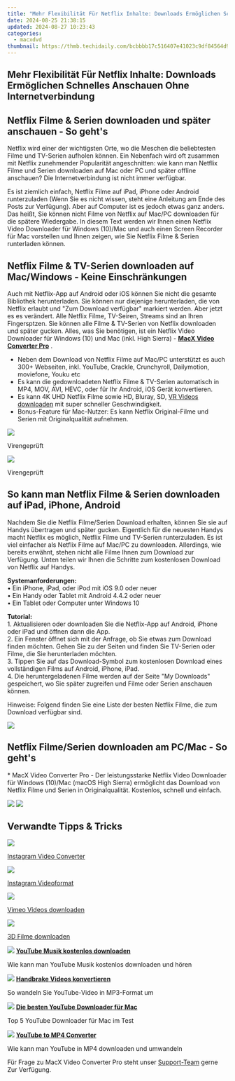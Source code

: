 ```yaml
---
title: "Mehr Flexibilität Für Netflix Inhalte: Downloads Ermöglichen Schnelles Anschauen Ohne Internetverbindung"
date: 2024-08-25 21:38:15
updated: 2024-08-27 10:23:43
categories:
  - macxdvd
thumbnail: https://thmb.techidaily.com/bcbbbb17c516407e41023c9df84564d9e208249f4419e84badf29d91094b0794.jpg
---
```


## Mehr Flexibilität Für Netflix Inhalte: Downloads Ermöglichen Schnelles Anschauen Ohne Internetverbindung

## Netflix Filme & Serien downloaden und später anschauen - So geht's

Netflix wird einer der wichtigsten Orte, wo die Meschen die beliebtesten Filme und TV-Serien aufholen können. Ein Nebenfach wird oft zusammen mit Netflix zunehmender Popularität angeschnitten: wie kann man Netflix Filme und Serien downloaden auf Mac oder PC und später offline anschauen? Die Internetverbindung ist nicht immer verfügbar. 

Es ist ziemlich einfach, Netflix Filme auf iPad, iPhone oder Android runterzuladen (Wenn Sie es nicht wissen, steht eine Anleitung am Ende des Posts zur Verfügung). Aber auf Computer ist es jedoch etwas ganz anders. Das heißt, Sie können nicht Filme von Netflix auf Mac/PC downloaden für die spätere Wiedergabe. In diesem Text werden wir Ihnen einen Netflix Video Downloader für Windows (10)/Mac und auch einen Screen Recorder für Mac vorstellen und Ihnen zeigen, wie Sie Netflix Filme & Serien runterladen können. 



## Netflix Filme & TV-Serien downloaden auf Mac/Windows - Keine Einschränkungen

Auch mit Netflix-App auf Android oder iOS können Sie nicht die gesamte Bibliothek herunterladen. Sie können nur diejenige herunterladen, die von Netflix erlaubt und "Zum Download verfügbar" markiert werden. Aber jetzt es es verändert. Alle Netflix Filme, TV-Seiren, Streams sind an Ihren Fingersptzen. Sie können alle Filme & TV-Serien von Netflix downloaden und später gucken. Alles, was Sie benötigen, ist ein Netflix Video Downloader für Windows (10) und Mac (inkl. High Sierra) - [**MacX Video Converter Pro**](https://tools.techidaily.com/macxdvd/products/) . 

* Neben dem Download von Netflix Filme auf Mac/PC unterstützt es auch 300+ Webseiten, inkl. YouTube, Crackle, Crunchyroll, Dailymotion, moviefone, Youku etc
* Es kann die gedownloadeten Netflix Filme & TV-Serien automatisch in MP4, MOV, AVI, HEVC, oder für Ihr Android, iOS Gerät konvertieren.
* Es kann 4K UHD Netflix Filme sowie HD, Bluray, SD, [VR Videos downloaden](https://tools.techidaily.com/macxdvd/products/) mit super schneller Geschwindigkeit.
* Bonus-Feature für Mac-Nutzer: Es kann Netflix Original-Filme und Serien mit Originalqualität aufnehmen.

[![](https://www.macxdvd.com/tutorial-de/howto_image/free_down_win_de_2.png)](https://tools.techidaily.com/macxdvd/products/) 

Virengeprüft

[![](https://www.macxdvd.com/tutorial-de/howto_image/free_down_de_2.png)](https://tools.techidaily.com/macxdvd/products/) 

Virengeprüft



## So kann man Netflix Filme & Serien downloaden auf iPad, iPhone, Android

Nachdem Sie die Netflix Filme/Serien Download erhalten, können Sie sie auf Handys übertragen und später gucken. Eigentlich für die neuesten Handys macht Netflix es möglich, Netflix Filme und TV-Serien runterzuladen. Es ist viel einfacher als Netflix Filme auf Mac/PC zu downloaden. Allerdings, wie bereits erwähnt, stehen nicht alle Filme Ihnen zum Download zur Verfügung. Unten teilen wir Ihnen die Schritte zum kostenlosen Download von Netflix auf Handys.

**Systemanforderungen:**  
 • Ein iPhone, iPad, oder iPod mit iOS 9.0 oder neuer  
 • Ein Handy oder Tablet mit Android 4.4.2 oder neuer  
 • Ein Tablet oder Computer unter Windows 10 

**Tutorial:**  
 1\. Aktualisieren oder downloaden Sie die Netflix-App auf Android, iPhone oder iPad und öffnen dann die App.   
 2\. Ein Fenster öffnet sich mit der Anfrage, ob Sie etwas zum Download finden möchten. Gehen Sie zu der Seiten und finden Sie TV-Serien oder Filme, die Sie herunterladen möchten.   
 3\. Tippen Sie auf das Download-Symbol zum kostenlosen Download eines vollständigen Films auf Android, iPhone, iPad.  
 4\. Die heruntergeladenen Filme werden auf der Seite "My Downloads" gespeichert, wo Sie später zugreifen und Filme oder Serien anschauen können. 



Hinweise: Folgend finden Sie eine Liste der besten Netflix Filme, die zum Download verfügbar sind.



![](https://www.macxdvd.com/tutorial-de/howto_image/bluray.png) 

## Netflix Filme/Serien downloaden am PC/Mac - So geht's

\* MacX Video Converter Pro - Der leistungsstarke Netflix Video Downloader für Windows (10)/Mac (macOS High Sierra) ermöglicht das Download von Netflix Filme und Serien in Originalqualität. Kostenlos, schnell und einfach.  

[![](https://www.macxdvd.com/tutorial-de/howto_image/winx-de.png)](https://tools.techidaily.com/macxdvd/products/) [![](https://www.macxdvd.com/tutorial-de/howto_image/macx-de.png)](https://tools.techidaily.com/macxdvd/products/) 



## Verwandte Tipps & Tricks

![](https://www.macxdvd.com/tutorial-de/howto_image/youtube1.jpg) 

[Instagram Video Converter](https://tools.techidaily.com/macxdvd/products/)

![](https://www.macxdvd.com/tutorial-de/howto_image/youtube2.jpg) 

[Instagram Videoformat](https://tools.techidaily.com/macxdvd/products/)

![](https://www.macxdvd.com/tutorial-de/howto_image/youtube3.jpg) 

[Vimeo Videos downloaden](https://tools.techidaily.com/macxdvd/products/)

![](https://www.macxdvd.com/tutorial-de/howto_image/youtube4.jpg) 

[3D Filme downloaden](https://tools.techidaily.com/macxdvd/products/) 

![](https://www.macxdvd.com/tutorial-de/../seoimage/link_icon_blue.png) **[YouTube Musik kostenlos downloaden](https://tools.techidaily.com/macxdvd/products/)** 

Wie kann man YouTube Musik kostenlos downloaden und hören

![](https://www.macxdvd.com/tutorial-de/../seoimage/link_icon_blue.png) **[Handbrake Videos konvertieren](https://tools.techidaily.com/macxdvd/products/)** 

So wandeln Sie YouTube-Video in MP3-Format um

![](https://www.macxdvd.com/tutorial-de/../seoimage/link_icon_blue.png) **[Die besten YouTube Downloader für Mac](https://tools.techidaily.com/macxdvd/products/)** 

Top 5 YouTube Downloader für Mac im Test

![](https://www.macxdvd.com/tutorial-de/../seoimage/link_icon_blue.png) **[YouTube to MP4 Converter](https://tools.techidaily.com/macxdvd/products/)** 

Wie kann man YouTube in MP4 downloaden und umwandeln



Für Frage zu MacX Video Converter Pro steht unser [Support-Team](https://tools.techidaily.com/macxdvd/products/) gerne Zur Verfügung.

<ins class="adsbygoogle"
     style="display:block"
     data-ad-format="autorelaxed"
     data-ad-client="ca-pub-7571918770474297"
     data-ad-slot="1223367746"></ins>



<ins class="adsbygoogle"
     style="display:block"
     data-ad-client="ca-pub-7571918770474297"
     data-ad-slot="8358498916"
     data-ad-format="auto"
     data-full-width-responsive="true"></ins>
